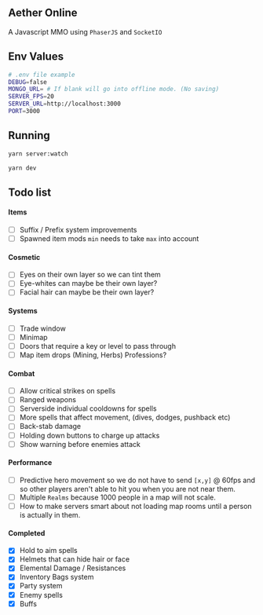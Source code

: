 ## Aether Online

A Javascript MMO using `PhaserJS` and `SocketIO`

## Env Values

```bash
# .env file example
DEBUG=false
MONGO_URL= # If blank will go into offline mode. (No saving)
SERVER_FPS=20
SERVER_URL=http://localhost:3000
PORT=3000
```

## Running

```bash
yarn server:watch
```

```bash
yarn dev
```

## Todo list

#### Items

- [ ] Suffix / Prefix system improvements
- [ ] Spawned item mods `min` needs to take `max` into account

#### Cosmetic

- [ ] Eyes on their own layer so we can tint them
- [ ] Eye-whites can maybe be their own layer?
- [ ] Facial hair can maybe be their own layer?

#### Systems

- [ ] Trade window
- [ ] Minimap
- [ ] Doors that require a key or level to pass through
- [ ] Map item drops (Mining, Herbs) Professions?

#### Combat

- [ ] Allow critical strikes on spells
- [ ] Ranged weapons
- [ ] Serverside individual cooldowns for spells
- [ ] More spells that affect movement, (dives, dodges, pushback etc)
- [ ] Back-stab damage
- [ ] Holding down buttons to charge up attacks
- [ ] Show warning before enemies attack

#### Performance

- [ ] Predictive hero movement so we do not have to send `[x,y]` @ 60fps and so other players aren't able to hit you when you are not near them.
- [ ] Multiple `Realms` because 1000 people in a map will not scale.
- [ ] How to make servers smart about not loading map rooms until a person is actually in them.

#### Completed

- [x] Hold to aim spells
- [x] Helmets that can hide hair or face
- [x] Elemental Damage / Resistances
- [x] Inventory Bags system
- [x] Party system
- [x] Enemy spells
- [x] Buffs
